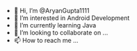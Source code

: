 - 👋 Hi, I’m @AryanGupta1111
- 👀 I’m interested in Android Development 
- 🌱 I’m currently learning Java
- 💞️ I’m looking to collaborate on ...
- 📫 How to reach me ...

<!---
AryanGupta1111/AryanGupta1111 is a ✨ special ✨ repository because its `README.md` (this file) appears on your GitHub profile.
You can click the Preview link to take a look at your changes.
--->
